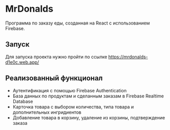 # MrDonalds
Программа по заказу еды, созданная на React с использованием Firebase.

## Запуск
Для запуска проекта нужно пройти по ссылке https://mrdonalds-d1e0c.web.app/

## Реализованный функционал
- Аутентификация с помощью Firebase Authentication 
- База данных по продуктам и сделанным заказам в Firebase Realtime Database
- Карточка товара с выбором количества, типа товара и дополнительных ингридиентов
- Добавление товара в корзину, удаление из корзины, подтверждение заказа
